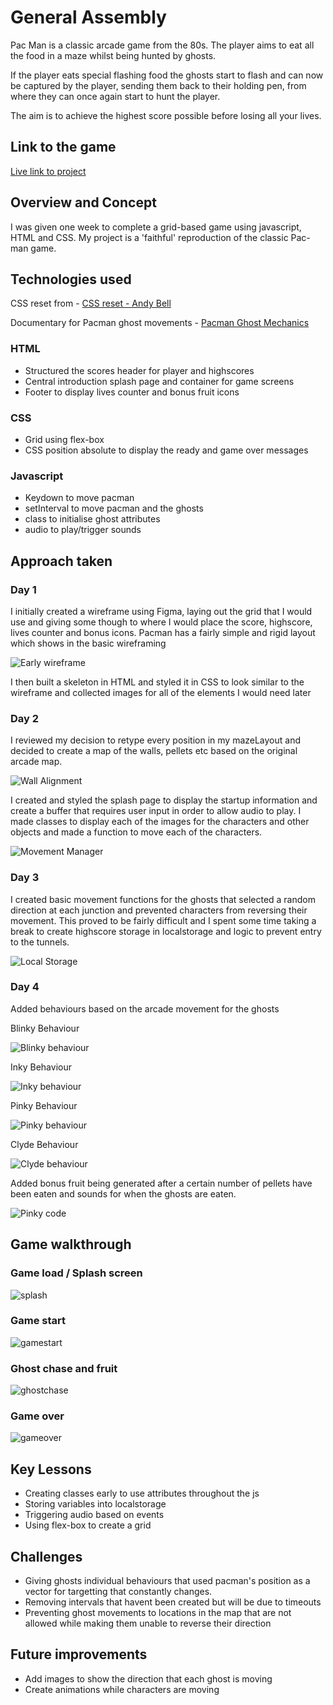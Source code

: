 # General Assembly

Pac Man is a classic arcade game from the 80s. The player aims to eat all the food in a maze whilst being hunted by ghosts.

If the player eats special flashing food the ghosts start to flash and can now be captured by the player, sending them back to their holding pen, from where they can once again start to hunt the player.

The aim is to achieve the highest score possible before losing all your lives.

## Link to the game

[Live link to project](https://parkeralexjm.github.io/puckman-clone/)

## Overview and Concept

I was given one week to complete a grid-based game using javascript, HTML and CSS. My project is a 'faithful' reproduction of the classic Pac-man game.

## Technologies used

CSS reset from - [CSS reset - Andy Bell](https://andy-bell.co.uk/a-modern-css-reset/)

Documentary for Pacman ghost movements - [Pacman Ghost Mechanics](https://www.youtube.com/watch?v=ataGotQ7ir8&ab_channel=RetroGameMechanicsExplained)

### HTML

- Structured the scores header for player and highscores
- Central introduction splash page and container for game screens
- Footer to display lives counter and bonus fruit icons

### CSS

- Grid using flex-box
- CSS position absolute to display the ready and game over messages

### Javascript

- Keydown to move pacman
- setInterval to move pacman and the ghosts
- class to initialise ghost attributes
- audio to play/trigger sounds

## Approach taken

### Day 1

I initially created a wireframe using Figma, laying out the grid that I would use and giving some though to where I would place the score, highscore, lives counter and bonus icons. Pacman has a fairly simple and rigid layout which shows in the basic wireframing

![Early wireframe](./README-files/early-wireframe.PNG)

I then built a skeleton in HTML and styled it in CSS to look similar to the wireframe and collected images for all of the elements I would need later

### Day 2

I reviewed my decision to retype every position in my mazeLayout and decided to create a map of the walls, pellets etc based on the original arcade map.

![Wall Alignment](./README-files/wallalignment.PNG)

I created and styled the splash page to display the startup information and create a buffer that requires user input in order to allow audio to play. I made classes to display each of the images for the characters and other objects and made a function to move each of the characters.

![Movement Manager](./README-files/MovementManager.PNG)

### Day 3

I created basic movement functions for the ghosts that selected a random direction at each junction and prevented characters from reversing their movement. This proved to be fairly difficult and I spent some time taking a break to create highscore storage in localstorage and logic to prevent entry to the tunnels.

![Local Storage](./README-files/localStorage.PNG)

### Day 4

Added behaviours based on the arcade movement for the ghosts

Blinky Behaviour

![Blinky behaviour](./README-files/blinkymovement.PNG)

Inky Behaviour

![Inky behaviour](./README-files/inkymovement.PNG)

Pinky Behaviour

![Pinky behaviour](./README-files/pinkymovement.PNG)

Clyde Behaviour

![Clyde behaviour](./README-files/clydemovement.PNG)

Added bonus fruit being generated after a certain number of pellets have been eaten and sounds for when the ghosts are eaten.

![Pinky code](./README-files/pinkycode.PNG)

## Game walkthrough

### Game load / Splash screen

![splash](./README-files/splash.PNG)

### Game start

![gamestart](./README-files/gamestart.PNG)

### Ghost chase and fruit

![ghostchase](./README-files/ghostchase.PNG)

### Game over

![gameover](./README-files/gameover.PNG)

## Key Lessons

- Creating classes early to use attributes throughout the js
- Storing variables into localstorage
- Triggering audio based on events
- Using flex-box to create a grid

## Challenges

- Giving ghosts individual behaviours that used pacman's position as a vector for targetting that constantly changes.
- Removing intervals that havent been created but will be due to timeouts
- Preventing ghost movements to locations in the map that are not allowed while making them unable to reverse their direction

## Future improvements

- Add images to show the direction that each ghost is moving
- Create animations while characters are moving
